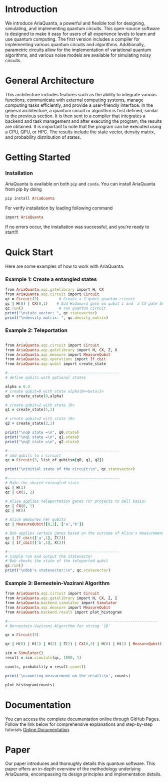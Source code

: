 
# Introduction

We introduce AriaQuanta, a powerful and flexible tool for designing, simulating, and implementing quantum circuits. This open-source software is designed to make it easy for users of all experience
levels to learn and use quantum computing. The first version includes a compiler for implementing
various quantum circuits and algorithms. Additionally, parametric circuits allow for the implementation of variational quantum algorithms, and various noise models are available for simulating noisy circuits.


# General Architecture

This architecture includes features such as the ability to integrate various functions, communicate with
external computing systems, manage computing tasks efficiently, and provide a user-friendly interface. In
the general architecture, a quantum circuit or algorithm is first defined, similar to the previous section.
It is then sent to a compiler that integrates a backend and task management and after executing the
program, the results are obtained. It is important to note that the program can be executed using a
CPU, QPU, or HPC. The results include the state vector, density matrix, and probability distribution of
states. 

# Getting Started

### Installation
AriaQuanta is available on both `pip` and `conda`. You can install AriaQuanta  from pip by doing

```ruby
pip install AriaQuanta
```
For verify installation  by loading following command
```ruby
import AriaQuanta
```
If no errors occur, the installation was successful, and you're ready to start!!!

# Quick Start
Here are some examples of how to work with AriaQuanta.


### Example 1: Create a entangled states

```ruby
from AriaQuanta.aqc.gatelibrary import H, CX
from AriaQuanta.aqc.circuit import Circuit
qc = Circuit(2)         # Create a 2-qubit quantum circuit
qc | H(0) | CX(0,1)    # Add Hadamard gate on qubit 1 and  a CX gate between qubits 1 and 2
qc.run()                # run quantum circuit
print("\nstate vector: ", qc.statevector)  
print("\ndensity matrix: ", qc.density_matrix)
```
### Example 2: Teleportation
```ruby

from AriaQuanta.aqc.circuit import Circuit
from AriaQuanta.aqc.gatelibrary import H, CX, Z, X
from AriaQuanta.aqc.measure import MeasureQubit
from AriaQuanta.aqc.operations import If_cbit
from AriaQuanta.aqc.qubit import create_state

#--------------------------------------------------
# define qubits with optional states

alpha = 0.3
# create qubit=0 with state alpha|0>+beta|1>
q0 = create_state(0,alpha) 

# create qubit=1 with state |0>
q1 = create_state(1,1)

# create qubit=2 with state |0>
q2 = create_state(2,1)

print("\nq0 state =\n", q0.state)
print("\nq1 state =\n", q1.state)
print("\nq2 state =\n", q2.state)

#--------------------------------------------------
# add qubits to a circuit
qc = Circuit(3, list_of_qubits=[q0, q1, q2])

print("\ninitial state of the circuit:\n", qc.statevector)

#--------------------------------------------------
# Make the shared entangled state 
qc | H(1)
qc | CX(1, 2)

# Alice applies teleportation gates (or projects to Bell basis)
qc | CX(0, 1)
qc | H(0)

# Alice measures her qubits
qc | MeasureQubit([0,1], ['a','b'])

# Bob applies certain gates based on the outcome of Alice's measurements
qc | If_cbit(['a',1], Z(2))
qc | If_cbit(['b',1], X(2))

#--------------------------------------------------
# simple run and output the statevector
# Bob checks the state of the teleported qubit
qc.run()
print("\nBob's statevector:\n", qc.statevector)
```
### Example 3: Bernestein-Vazirani Algorithm
```ruby
from AriaQuanta.aqc.circuit import Circuit
from AriaQuanta.aqc.gatelibrary import H, CX, Z, I
from AriaQuanta.backend.simulator import Simulator
from AriaQuanta.aqc.measure import MeasureQubit
from AriaQuanta.backend.result import plot_histogram

#-------------------------------------------------------------------
# Bernestein-Vazirani Algorithm for string '10' 

qc = Circuit(3)

qc | H(0) | H(1) | H(2) | Z(2) | CX(0,2) | H(0) | H(1) | MeasureQubit([0,1])

sim = Simulator()
result = sim.simulate(qc, 1000, 1)

counts, probability = result.count()

print('\ncounting measurement on the result:\n', counts)

plot_histogram(counts)

```
# Documentation

You can access the complete documentation online through GitHub Pages. Follow the link below for comprehensive explanations and step-by-step tutorials
[Online Documentation](https://github.com/AriaQuanta/AriaQuanta-tutorial/blob/main/docs/AriaQuanta_tutorials.ipynb).


# Paper

Our paper introduces and thoroughly details this quantum software. This paper offers an in-depth overview of the methodology underlying AriaQuanta, encompassing its design principles and implementation details.




